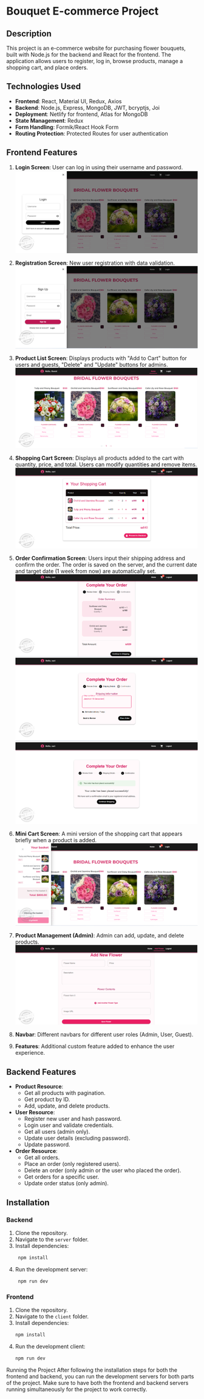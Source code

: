 # Bouquet E-commerce Project

## Description
This project is an e-commerce website for purchasing flower bouquets, built with Node.js for the backend and React for the frontend. The application allows users to register, log in, browse products, manage a shopping cart, and place orders.

## Technologies Used
- **Frontend**: React, Material UI, Redux, Axios
- **Backend**: Node.js, Express, MongoDB, JWT, bcryptjs, Joi
- **Deployment**: Netlify for frontend, Atlas for MongoDB
- **State Management**: Redux
- **Form Handling**: Formik/React Hook Form
- **Routing Protection**: Protected Routes for user authentication

## Frontend Features
1. **Login Screen**: User can log in using their username and password.
 ![Login Screen](./images/login-Screen.png)
2. **Registration Screen**: New user registration with data validation.
 ![Registration Screen](./images/registration-Screen.png)
3. **Product List Screen**: Displays products with "Add to Cart" button for users and guests, "Delete" and "Update" buttons for admins.
 ![Product List Screen](./images/product-list-screen.png)
4. **Shopping Cart Screen**: Displays all products added to the cart with quantity, price, and total. Users can modify quantities and remove items.
 ![Shopping Cart Screen](./images/shopping-cart-screen.png)

5. **Order Confirmation Screen**: Users input their shipping address and confirm the order. The order is saved on the server, and the current date and target date (1 week from now) are automatically set.
 ![Order Confirmation Screen](./images/order-Confirmation-Screen1.png)
  ![Order Confirmation Screen](./images/order-Confirmation-Screen2.png)
   ![Order Confirmation Screen](./images/order-Confirmation-Screen3.png)
6. **Mini Cart Screen**: A mini version of the shopping cart that appears briefly when a product is added.
 ![Mini Cart Screen](./images/mini-Cart-Screen.png)
7. **Product Management (Admin)**: Admin can add, update, and delete products.
![Product Management](./images/product-Management.png)
8. **Navbar**: Different navbars for different user roles (Admin, User, Guest).
9. **Features**: Additional custom feature added to enhance the user experience.

## Backend Features
- **Product Resource**: 
  - Get all products with pagination.
  - Get product by ID.
  - Add, update, and delete products.
- **User Resource**: 
  - Register new user and hash password.
  - Login user and validate credentials.
  - Get all users (admin only).
  - Update user details (excluding password).
  - Update password.
- **Order Resource**: 
  - Get all orders.
  - Place an order (only registered users).
  - Delete an order (only admin or the user who placed the order).
  - Get orders for a specific user.
  - Update order status (only admin).
  
## Installation

### Backend 
1. Clone the repository.
2. Navigate to the `server` folder.
3. Install dependencies:
   ```sh
    npm install
   ```
4. Run the development server:
   ```sh
    npm run dev
   ```
  
### Frontend
1. Clone the repository.
2. Navigate to the `client` folder.
3. Install dependencies:
   ```sh
   npm install
   ```
4. Run the development client:
   ```sh
   npm run dev 
   ```




Running the Project
After following the installation steps for both the frontend and backend, you can run the development servers for both parts of the project. Make sure to have both the frontend and backend servers running simultaneously for the project to work correctly.